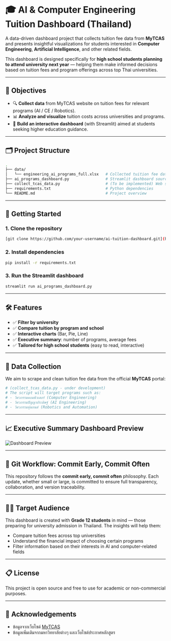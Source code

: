 # 🎓 AI & Computer Engineering Tuition Dashboard (Thailand)

A data-driven dashboard project that collects tuition fee data from **MyTCAS** and presents insightful visualizations for students interested in **Computer Engineering**, **Artificial Intelligence**, and other related fields.

This dashboard is designed specifically for **high school students planning to attend university next year** — helping them make informed decisions based on tuition fees and program offerings across top Thai universities.

---

## 📌 Objectives

- 🔍 **Collect data** from MyTCAS website on tuition fees for relevant programs (AI / CE / Robotics).
- 📊 **Analyze and visualize** tuition costs across universities and programs.
- 🎯 **Build an interactive dashboard** (with Streamlit) aimed at students seeking higher education guidance.

---

## 🗂️ Project Structure

```bash
.
├── data/
│   └── engineering_ai_programs_full.xlsx   # Collected tuition fee data
├── ai_programs_dashboard.py                # Streamlit dashboard source code
├── collect_tcas_data.py                    # (To be implemented) Web scraper for MyTCAS
├── requirements.txt                        # Python dependencies
└── README.md                               # Project overview
```

---

## 🧪 Getting Started

### 1. Clone the repository

```bash
[git clone https://github.com/your-username/ai-tuition-dashboard.git](https://github.com/slotza007/MyTCAS-Dashboard.git)
```

### 2. Install dependencies

```bash
pip install -r requirements.txt
```

### 3. Run the Streamlit dashboard

```bash
streamlit run ai_programs_dashboard.py
```

---

## 🛠️ Features

- ✅ **Filter by university**
- ✅ **Compare tuition by program and school**
- ✅ **Interactive charts** (Bar, Pie, Line)
- ✅ **Executive summary**: number of programs, average fees
- ✅ **Tailored for high school students** (easy to read, interactive)

---

## 💾 Data Collection

We aim to scrape and clean tuition fee data from the official **MyTCAS** portal:

```python
# (collect_tcas_data.py - under development)
# The script will target programs such as:
# - วิศวกรรมคอมพิวเตอร์ (Computer Engineering)
# - วิศวกรรมปัญญาประดิษฐ์ (AI Engineering)
# - วิศวกรรมหุ่นยนต์ (Robotics and Automation)
```

---

## 📈 Executive Summary Dashboard Preview

![Dashboard Preview](./preview.png)

---

## 🔁 Git Workflow: Commit Early, Commit Often

This repository follows the **commit early, commit often** philosophy. Each update, whether small or large, is committed to ensure full transparency, collaboration, and version traceability.

---

## 👩‍🎓 Target Audience

This dashboard is created with **Grade 12 students** in mind — those preparing for university admission in Thailand. The insights will help them:

- Compare tuition fees across top universities
- Understand the financial impact of choosing certain programs
- Filter information based on their interests in AI and computer-related fields

---

## 📋 License

This project is open source and free to use for academic or non-commercial purposes.

---

## 🙏 Acknowledgements

- ข้อมูลจากเว็บไซต์ [MyTCAS](https://www.mytcas.com/)
- ข้อมูลเพิ่มเติมจากมหาวิทยาลัยต่างๆ และเว็บไซต์ประกาศหลักสูตร
